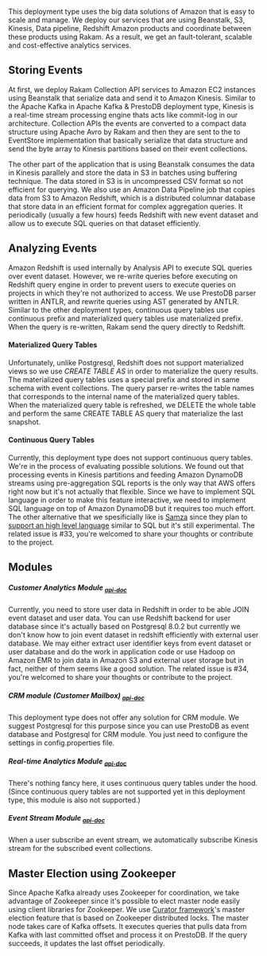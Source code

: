 This deployment type uses the big data solutions of Amazon that is easy to scale and manage. We deploy our services that are using Beanstalk, S3, Kinesis, Data pipeline, Redshift Amazon products and coordinate between these products using Rakam. As a result, we get an fault-tolerant, scalable and cost-effective analytics services.

## Storing Events 

At first, we deploy Rakam Collection API services to Amazon EC2 instances using Beanstalk that serialize data and send it to Amazon Kinesis. Similar to the Apache Kafka in Apache Kafka & PrestoDB deployment type, Kinesis is a real-time stream processing engine thats acts like commit-log in our architecture. Collection APIs the events are converted to a compact data structure using Apache Avro by Rakam and then they are sent to the to EventStore implementation that basically serialize that data structure and send the byte array to Kinesis partitions based on their event collections.

The other part of the application that is using Beanstalk consumes the data in Kinesis parallely and store the data in S3 in batches using buffering technique. The data stored in S3 is in uncompressed CSV format so not efficient for querying. We also use an Amazon Data Pipeline job that copies data from S3 to Amazon Redshift, which is a distributed columnar database that store data in an efficient format for complex aggregation queries. It periodically (usually a few hours) feeds Redshift with new event dataset and allow us to execute SQL queries on that dataset efficiently.

## Analyzing Events
Amazon Redshift is used internally by Analysis API to execute SQL queries over event dataset. However, we re-write queries before executing on Redshift query engine in order to prevent users to execute queries on projects in which they're not authorized to access. We use PrestoDB parser written in ANTLR, and rewrite queries using AST generated by ANTLR. Similar to the other deployment types, continuous query tables use continuous prefix and materialized query tables use materialized prefix. When the query is re-written, Rakam send the query directly to Redshift.

#### Materialized Query Tables
Unfortunately, unlike Postgresql, Redshift does not support materialized views so we use *CREATE TABLE AS* in order to materialize the query results. The materialized query tables uses a special prefix and stored in same schema with event collections. The query parser re-writes the table names that corresponds to the internal name of the materialized query tables. When the materialized query table is refreshed, we DELETE the whole table and perform the same CREATE TABLE AS query that materialize the last snapshot.

#### Continuous Query Tables
Currently, this deployment type does not support continuous query tables. We're in the process of evaluating possible solutions. We found out that processing events in Kinesis partitions and feeding Amazon DynamoDB streams using pre-aggregation SQL reports is the only way that AWS offers right now but it's not actually that flexible. Since we have to implement SQL language in order to make this feature interactive, we need to implement SQL language on top of Amazon DynamoDB but it requires too much effort. 
The other alternative that we spesificially like is [Samza](https://samza.apache.org/) since they plan to [support an high level language](https://issues.apache.org/jira/browse/SAMZA-390) similar to SQL but it's still experimental. 
The related issue is #33, you're welcomed to share your thoughts or contribute to the project.

## Modules
##### Customer Analytics Module <sub>*[api-doc]()*</sub>
Currently, you need to store user data in Redshift in order to be able JOIN event dataset and user data. You can use Redshift backend for user database since it's actually based on Postgresql 8.0.2 but currently we don't know how to join event dataset in redshift efficiently with external user database. We may either extract user identifier keys from event dataset or user database and do the work in application code or use Hadoop on Amazon EMR to join data in Amazon S3 and external user storage but in fact, neither of them seems like a good solution.
The related issue is #34, you're welcomed to share your thoughts or contribute to the project.

##### CRM module (Customer Mailbox) <sub>*[api-doc]()*</sub>
This deployment type does not offer any solution for CRM module. We suggest Postgresql for this purpose since you can use PrestoDB as event database and Postgresql for CRM module. You just need to configure the settings in config.properties file.

##### Real-time Analytics Module <sub>*[api-doc]()*</sub>
There's nothing fancy here, it uses continuous query tables under the hood. (Since continuous query tables are not supported yet in this deployment type, this module is also not supported.)

##### Event Stream Module <sub>*[api-doc]()*</sub>
When a user subscribe an event stream, we automatically subscribe Kinesis stream for the subscribed event collections.


## Master Election using Zookeeper
Since Apache Kafka already uses Zookeeper for coordination, we take advantage of Zookeeper since it's possible to elect master node easily using client libraries for Zookeeper. We use [Curator framework](https://github.com/Netflix/curator/wiki/Framework)'s master election feature that is based on Zookeeper distributed locks.
The master node takes care of Kafka offsets. It executes queries that pulls data from Kafka with last committed offset and process it on PrestoDB. If the query succeeds, it updates the last offset periodically.
